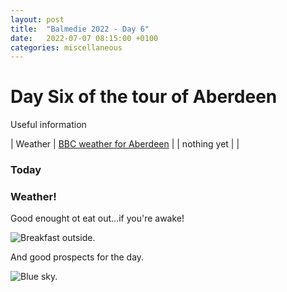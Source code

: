 ```yaml
---
layout: post
title:  "Balmedie 2022 - Day 6"
date:   2022-07-07 08:15:00 +0100
categories: miscellaneous
---
```

# Day Six of the tour of Aberdeen

Useful information

| Weather | [BBC weather for Aberdeen](https://www.bbc.co.uk/weather/2657832) |
| nothing yet |  |


### Today 



### Weather!  

Good enought ot eat out...if you're awake!

![Breakfast outside.](/assets/PXL_20220707_100826064-01.jpg)

And good prospects for the day.

![Blue sky.](/assets/PXL_20220707_100759920-01.jpg)


